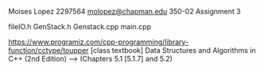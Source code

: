 Moises Lopez
2297564
molopez@chapman.edu
350-02
Assignment 3

fileIO.h
GenStack.h
Genstack.cpp
main.cpp

https://www.programiz.com/cpp-programming/library-function/cctype/toupper
[class textbook] Data Structures and Algorithms in C++ (2nd Edition) --> (Chapters 5.1 [5.1.7] and 5.2)
